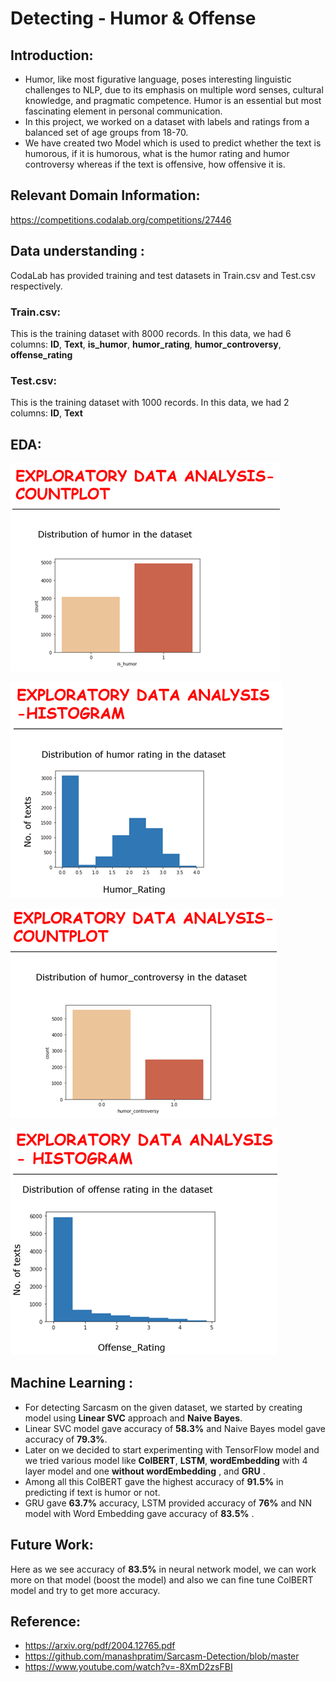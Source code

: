 # Detecting - Humor & Offense

## **Introduction:**

- Humor, like most figurative language, poses interesting linguistic challenges to NLP, due to its emphasis on multiple word senses, cultural knowledge, and pragmatic competence. Humor is an essential but most fascinating element in personal communication.
- In this project, we worked on a dataset with labels and ratings from a balanced set of age groups from 18-70.
- We have created two Model which is used to predict whether the text is humorous, if it is humorous, what is the humor rating and humor controversy whereas if the text is offensive, how offensive it is.

## **Relevant Domain Information:**
 https://competitions.codalab.org/competitions/27446

##  **Data understanding :**
CodaLab has provided training and test datasets in Train.csv and Test.csv respectively. 
### Train.csv: 
This is the training dataset with 8000 records. In this data, we had 6 columns: **ID**, **Text**, **is_humor**, **humor_rating**, **humor_controversy**, **offense_rating**

### Test.csv: 
This is the training dataset with 1000 records. In this data, we had 2 columns: **ID**, **Text**

## EDA:

![1](https://github.com/Anisha-Kakwani/Hahackathon---Detecting-Rating-Humor-Offense/blob/master/Images/Picture1.png?raw=true)


![2](https://github.com/Anisha-Kakwani/Hahackathon---Detecting-Rating-Humor-Offense/blob/master/Images/Picture2.png?raw=true)


![3](https://github.com/Anisha-Kakwani/Hahackathon---Detecting-Rating-Humor-Offense/blob/master/Images/Picture3.png?raw=true)


![4](https://github.com/Anisha-Kakwani/Hahackathon---Detecting-Rating-Humor-Offense/blob/master/Images/Picture4.png?raw=true)


##  **Machine Learning :**

- For detecting Sarcasm on the given dataset, we started by creating model using **Linear SVC** approach and **Naive Bayes**.
- Linear SVC model gave accuracy of **58.3%** and Naive Bayes model gave accuracy of **79.3%**.
- Later on we decided to start  experimenting with TensorFlow model and we tried various model like **ColBERT**, **LSTM**, **wordEmbedding** with 4 layer model and one **without wordEmbedding** , and **GRU** . 
- Among all this ColBERT gave the highest accuracy of **91.5%** in predicting if text is humor or not.
- GRU gave **63.7%** accuracy, LSTM provided accuracy of **76%** and NN model with Word Embedding gave accuracy of **83.5%** .


## **Future Work**:

Here as we see accuracy of **83.5%** in neural network model, we can work more on that model (boost the model) and also we can fine tune ColBERT model and try to get more accuracy.

## Reference:

- https://arxiv.org/pdf/2004.12765.pdf
- https://github.com/manashpratim/Sarcasm-Detection/blob/master
- https://www.youtube.com/watch?v=-8XmD2zsFBI

